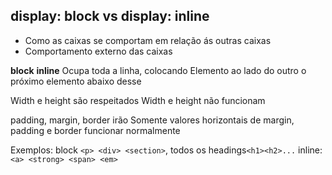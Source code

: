 ## display: block vs display: inline

- Como as caixas se comportam em relação ás outras caixas
- Comportamento externo das caixas

**block**                           **inline**
Ocupa toda a linha, colocando         Elemento ao lado do outro
o próximo elemento abaixo desse  

Width e height são respeitados        Width e height não funcionam

padding, margin, border irão          Somente valores horizontais de margin, padding e border
funcionar normalmente


Exemplos:
block `<p> <div> <section>`, todos os headings`<h1><h2>...` inline: `<a> <strong> <span> <em>`
